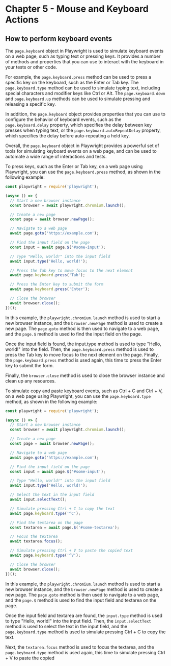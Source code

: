 # Chapter 5 - Mouse and Keyboard Actions

## How to perform keyboard events

The `page.keyboard` object in Playwright is used to simulate keyboard events on a web page, such as typing text or pressing keys. It provides a number of methods and properties that you can use to interact with the keyboard in your tests or other code.

For example, the `page.keyboard.press` method can be used to press a specific key on the keyboard, such as the Enter or Tab key. The `page.keyboard.type` method can be used to simulate typing text, including special characters and modifier keys like Ctrl or Alt. The `page.keyboard.down` and `page.keyboard.up` methods can be used to simulate pressing and releasing a specific key.

In addition, the `page.keyboard` object provides properties that you can use to configure the behavior of keyboard events, such as the `page.keyboard.delay` property, which specifies the delay between key presses when typing text, or the `page.keyboard.autoRepeatDelay` property, which specifies the delay before auto-repeating a held key.

Overall, the `page.keyboard` object in Playwright provides a powerful set of tools for simulating keyboard events on a web page, and can be used to automate a wide range of interactions and tests.

To press keys, such as the Enter or Tab key, on a web page using Playwright, you can use the `page.keyboard.press` method, as shown in the following example:

```javascript
const playwright = require('playwright');

(async () => {
  // Start a new browser instance
  const browser = await playwright.chromium.launch();

  // Create a new page
  const page = await browser.newPage();

  // Navigate to a web page
  await page.goto('https://example.com');

  // Find the input field on the page
  const input = await page.$('#some-input');

  // Type "Hello, world!" into the input field
  await input.type('Hello, world!');

  // Press the Tab key to move focus to the next element
  await page.keyboard.press('Tab');

  // Press the Enter key to submit the form
  await page.keyboard.press('Enter');

  // Close the browser
  await browser.close();
})();
```

In this example, the `playwright.chromium.launch` method is used to start a new browser instance, and the `browser.newPage` method is used to create a new page. The `page.goto` method is then used to navigate to a web page, and the `page.$` method is used to find the input field on the page.

Once the input field is found, the input.type method is used to type "Hello, world!" into the field. Then, the `page.keyboard.press` method is used to press the Tab key to move focus to the next element on the page. Finally, the `page.keyboard.press` method is used again, this time to press the Enter key to submit the form.

Finally, the `browser.close` method is used to close the browser instance and clean up any resources.

To simulate copy and paste keyboard events, such as Ctrl + C and Ctrl + V, on a web page using Playwright, you can use the `page.keyboard.type` method, as shown in the following example:

```javascript
const playwright = require('playwright');

(async () => {
  // Start a new browser instance
  const browser = await playwright.chromium.launch();

  // Create a new page
  const page = await browser.newPage();

  // Navigate to a web page
  await page.goto('https://example.com');

  // Find the input field on the page
  const input = await page.$('#some-input');

  // Type "Hello, world!" into the input field
  await input.type('Hello, world!');

  // Select the text in the input field
  await input.selectText();

  // Simulate pressing Ctrl + C to copy the text
  await page.keyboard.type('^C');

  // Find the textarea on the page
  const textarea = await page.$('#some-textarea');

  // Focus the textarea
  await textarea.focus();

  // Simulate pressing Ctrl + V to paste the copied text
  await page.keyboard.type('^V');

  // Close the browser
  await browser.close();
})();
```
In this example, the `playwright.chromium.launch` method is used to start a new browser instance, and the `browser.newPage` method is used to create a new page. The `page.goto` method is then used to navigate to a web page, and the `page.$` method is used to find the input field and textarea on the page.

Once the input field and textarea are found, the `input.type` method is used to type "Hello, world!" into the input field. Then, the `input.selectText` method is used to select the text in the input field, and the `page.keyboard.type` method is used to simulate pressing Ctrl + C to copy the text.

Next, the `textarea.focus` method is used to focus the textarea, and the `page.keyboard.type` method is used again, this time to simulate pressing Ctrl + V to paste the copied


